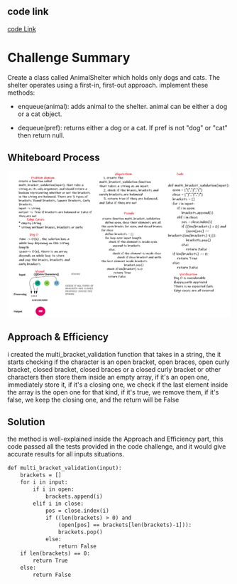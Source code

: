 ## code link

[code Link](multi_bracket_validation/multi_bracket_validation.py)

# Challenge Summary
Create a class called AnimalShelter which holds only dogs and cats. The shelter operates using a first-in, first-out approach. implement these methods:

* enqueue(animal): adds animal to the shelter. animal can be either a dog or a cat object.

* dequeue(pref): returns either a dog or a cat. If pref is not "dog" or "cat" then return null.

## Whiteboard Process
![d](resources/cc13.png)

## Approach & Efficiency

i created the multi_bracket_validation function that takes in a string, the it starts checking if the character is an open bracket, open braces, open curly bracket, closed bracket, closed braces or a closed curly bracket or other characters then store them inside an empty array, if it's an open one, immediately store it, if it's a closing one, we check if the last element inside the array is the open one for that kind, if it's true, we remove them, if it's false, we keep the closing one, and the return will be False

## Solution

the method is well-explained inside the Approach and Efficiency part, this code passed all the tests provided in the code challenge, and it would give accurate results for all inputs situations.

```
def multi_bracket_validation(input):
    brackets = []
    for i in input:
        if i in open:
            brackets.append(i)
        elif i in close:
            pos = close.index(i)
            if ((len(brackets) > 0) and
                (open[pos] == brackets[len(brackets)-1])):
                brackets.pop()
            else:
                return False
    if len(brackets) == 0:
        return True
    else:
        return False
```